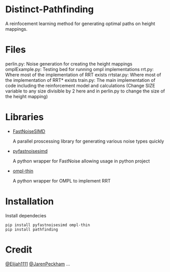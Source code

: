 # Distinct-Pathfinding
A reinfocement learning method for generating optimal paths on height mappings. 

# Files
perlin.py: Noise generation for creating the height mappings
omplExample.py: Testing bed for running ompl implementations
rrt.py: Where most of the implementation of RRT exists
rrtstar.py: Where most of the implementation of RRT* exists
train.py: The main implementation of code including the reinforcement model and calculations (Change SIZE variable to any size divisible by 2 here and in perlin.py to change the size of the height mapping)

# Libraries
* [FastNoiseSIMD](https://github.com/Auburn/FastNoiseSIMD)

  A parallel proscessing library for generating various noise types quickly
  
* [pyfastnoisesimd](https://github.com/robbmcleod/pyfastnoisesimd)

  A python wrapper for FastNoise allowing usage in python project

* [ompl-thin](https://github.com/HiroIshida/ompl-thin-python)

  A python wrapper for OMPL to implement RRT

# Installation 
 Install dependecies

 ```
 pip install pyfastnoisesimd ompl-thin
 pip install pathfinding
 ```

# Credit
[@Elijah1111](https://github.com/Elijah1111)
[@JarenPeckham](https://github.com/jarenpeckham)
...
